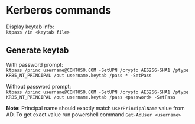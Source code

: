 # Kerberos commands

Display keytab info:<br>
`ktpass /in <keytab file>`

## Generate keytab

With password prompt:<br>
`ktpass /princ username@CONTOSO.COM -SetUPN /crypto AES256-SHA1 /ptype KRB5_NT_PRINCIPAL /out username.keytab /pass * -SetPass`

Without password prompt:<br>
`ktpass /princ username@CONTOSO.COM -SetUPN /crypto AES256-SHA1 /ptype KRB5_NT_PRINCIPAL /out username.keytab /pass <password> -SetPass`

**Note:** Principal name should exactly match `UserPrincipalName` value from AD. To get exact value run powershell command `Get-AdUser <username>`
